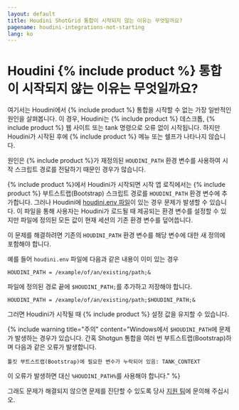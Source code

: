 ```yaml
---
layout: default
title: Houdini ShotGrid 통합이 시작되지 않는 이유는 무엇일까요?
pagename: houdini-integrations-not-starting
lang: ko
---
```


# Houdini {% include product %} 통합이 시작되지 않는 이유는 무엇일까요?


여기서는 Houdini에서 {% include product %} 통합을 시작할 수 없는 가장 일반적인 원인을 살펴봅니다. 이 경우, Houdini는 {% include product %} 데스크톱, {% include product %} 웹 사이트 또는 tank 명령으로 오류 없이 시작됩니다. 하지만 Houdini가 시작된 후에 {% include product %} 메뉴 또는 쉘프가 나타나지 않습니다.

원인은 {% include product %}가 재정의된 `HOUDINI_PATH` 환경 변수를 사용하여 시작 스크립트 경로를 전달하기 때문인 경우가 많습니다.

{% include product %}에서 Houdini가 시작되면 시작 앱 로직에서는 {% include product %} 부트스트랩(Bootstrap) 스크립트 경로를 `HOUDINI_PATH` 환경 변수에 추가합니다. 그러나 Houdini에 [houdini.env 파일](https://www.sidefx.com/docs/houdini/basics/config_env.html#setting-environment-variables)이 있는 경우 문제가 발생할 수 있습니다.
이 파일을 통해 사용자는 Houdini가 로드될 때 제공되는 환경 변수를 설정할 수 있지만 파일에 정의된 모든 값이 현재 세션의 기존 환경 변수를 덮어씁니다.

이 문제를 해결하려면 기존의 `HOUDINI_PATH` 환경 변수를 해당 변수에 대한 새 정의에 포함해야 합니다.

예를 들어 `houdini.env` 파일에 다음과 같은 내용이 이미 있는 경우

    HOUDINI_PATH = /example/of/an/existing/path;&

파일에 정의된 경로 끝에 `$HOUDINI_PATH;`를 추가하고 저장해야 합니다.

    HOUDINI_PATH = /example/of/an/existing/path;$HOUDINI_PATH;&

그러면 Houdini가 시작될 때 {% include product %} 설정 값을 유지할 수 있습니다.

{% include warning title="주의" content="Windows에서 `$HOUDINI_PATH`에 문제가 발생하는 경우가 있습니다. 간혹 Shotgun 통합을 여러 번 부트스트랩(Bootstrap)하며 다음과 같은 오류가 발생합니다.

    툴킷 부트스트랩(Bootstrap)에 필요한 변수가 누락되어 있음: TANK_CONTEXT

이 오류가 발생하면 대신 `%HOUDINI_PATH%`를 사용해야 합니다." %}

그래도 문제가 해결되지 않으면 문제를 진단할 수 있도록 당사 [지원 팀](https://knowledge.autodesk.com/ko/contact-support)에 문의해 주십시오.